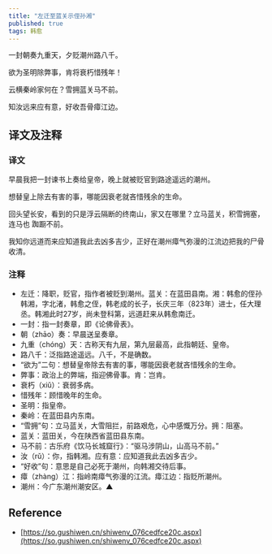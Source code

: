 ```yaml
---
title: "左迁至蓝关示侄孙湘"
published: true
tags: 韩愈
---
```


一封朝奏九重天，夕贬潮州路八千。

欲为圣明除弊事，肯将衰朽惜残年！

云横秦岭家何在？雪拥蓝关马不前。

知汝远来应有意，好收吾骨瘴江边。

## 译文及注释

### 译文

早晨我把一封谏书上奏给皇帝，晚上就被贬官到路途遥远的潮州。

想替皇上除去有害的事，哪能因衰老就吝惜残余的生命。

回头望长安，看到的只是浮云隔断的终南山，家又在哪里？立马蓝关，积雪拥塞，连马也
踟蹰不前。

我知你远道而来应知道我此去凶多吉少，正好在潮州瘴气弥漫的江流边把我的尸骨收清。

### 注释

- 左迁：降职，贬官，指作者被贬到潮州。蓝关：在蓝田县南。湘：韩愈的侄孙韩湘，字北渚，韩愈之侄，韩老成的长子，长庆三年（823年）进士，任大理丞。韩湘此时27岁，尚未登科第，远道赶来从韩愈南迁。
- 一封：指一封奏章，即《论佛骨表》。
- 朝（zhāo）奏：早晨送呈奏章。
- 九重（chóng）天：古称天有九层，第九层最高，此指朝廷、皇帝。
- 路八千：泛指路途遥远。八千，不是确数。
- “欲为”二句：想替皇帝除去有害的事，哪能因衰老就吝惜残余的生命。
- 弊事：政治上的弊端，指迎佛骨事。肯：岂肯。
- 衰朽（xiǔ）：衰弱多病。
- 惜残年：顾惜晚年的生命。
- 圣明：指皇帝。
- 秦岭：在蓝田县内东南。
- “雪拥”句：立马蓝关，大雪阻拦，前路艰危，心中感慨万分。拥：阻塞。
- 蓝关：蓝田关，今在陕西省蓝田县东南。
- 马不前：古乐府《饮马长城窟行》：“驱马涉阴山，山高马不前。”
- 汝（rǔ）：你，指韩湘。应有意：应知道我此去凶多吉少。
- “好收”句：意思是自己必死于潮州，向韩湘交待后事。
- 瘴（zhàng）江：指岭南瘴气弥漫的江流。瘴江边：指贬所潮州。
- 潮州：今广东潮州潮安区。▲

## Reference

- [https://so.gushiwen.cn/shiwenv_076cedfce20c.aspx](https://so.gushiwen.cn/shiwenv_076cedfce20c.aspx)